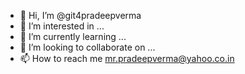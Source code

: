 - 👋 Hi, I’m @git4pradeepverma
- 👀 I’m interested in ...
- 🌱 I’m currently learning ...
- 💞️ I’m looking to collaborate on ...
- 📫 How to reach me mr.pradeepverma@yahoo.co.in

<!---
git4pradeepverma/git4pradeepverma is a ✨ special ✨ repository because its `README.md` (this file) appears on your GitHub profile.
You can click the Preview link to take a look at your changes.
--->
